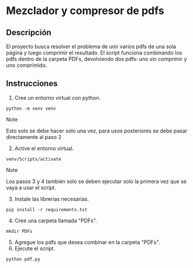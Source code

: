 # Mezclador y compresor de pdfs
## Descripción
El proyecto busca resolver el problema de unir varios pdfs de una sola página y luego comprimir el resultado.
El script funciona combinando los pdfs dentro de la carpeta PDFs, devolviendo dos pdfs: uno sin comprimir y uno comprimido.
## Instrucciones

1. Cree un entorno virtual con python.

```
python -m venv venv
```
>[!NOTE]
>Esto solo se debe hacer solo una vez, para usos posteriores se debe pasar directamente al paso 2

2. Active el entorno virtual.

```
venv/Scripts/activate
```
>[!NOTE]
>Los pasos 3 y 4 también solo se deben ejecutar solo la primera vez que se vaya a usar el script.
3. Instale las librerias necesarias.

```
pip install -r requirements.txt
```

4. Cree una carpeta llamada "PDFs".

```
mkdir PDFs
```

5. Agregue los pdfs que desea combinar en la carpeta "PDFs".
6. Ejecute el script.

```
python pdf.py
```
